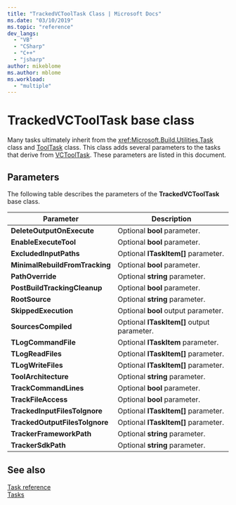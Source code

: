 ```yaml
---
title: "TrackedVCToolTask Class | Microsoft Docs"
ms.date: "03/10/2019"
ms.topic: "reference"
dev_langs:
  - "VB"
  - "CSharp"
  - "C++"
  - "jsharp"
author: mikeblome
ms.author: mblome
ms.workload:
  - "multiple"
---
```

# TrackedVCToolTask base class

Many tasks ultimately inherit from the <xref:Microsoft.Build.Utilities.Task> class and [ToolTask](/dotnet/api/microsoft.build.utilities.tooltask) class. This class adds several parameters to the tasks that derive from [VCToolTask](../msbuild/vctooltask-base-class.md). These parameters are listed in this document.

## Parameters

The following table describes the parameters of the **TrackedVCToolTask** base class.

|Parameter|Description|
|---------------|-----------------|
|**DeleteOutputOnExecute**|Optional **bool** parameter.|
|**EnableExecuteTool**|Optional **bool** parameter.|
|**ExcludedInputPaths**|Optional **ITaskItem[]** parameter.|
|**MinimalRebuildFromTracking**|Optional **bool** parameter.|
|**PathOverride**|Optional **string** parameter.|
|**PostBuildTrackingCleanup**|Optional **bool** parameter.|
|**RootSource**|Optional **string** parameter.|
|**SkippedExecution**|Optional **bool** output parameter.|
|**SourcesCompiled**|Optional **ITaskItem[]** output parameter.|
|**TLogCommandFile**|Optional **ITaskItem** parameter.|
|**TLogReadFiles**|Optional **ITaskItem[]** parameter.|
|**TLogWriteFiles**|Optional **ITaskItem[]** parameter.|
|**ToolArchitecture**|Optional **string** parameter.|
|**TrackCommandLines**|Optional **bool** parameter.|
|**TrackFileAccess**|Optional **bool** parameter.|
|**TrackedInputFilesToIgnore**|Optional **ITaskItem[]** parameter.|
|**TrackedOutputFilesToIgnore**|Optional **ITaskItem[]** parameter.|
|**TrackerFrameworkPath**|Optional **string** parameter.|
|**TrackerSdkPath**|Optional **string** parameter.|

## See also

[Task reference](../msbuild/msbuild-task-reference.md)<br/>
[Tasks](../msbuild/msbuild-tasks.md)